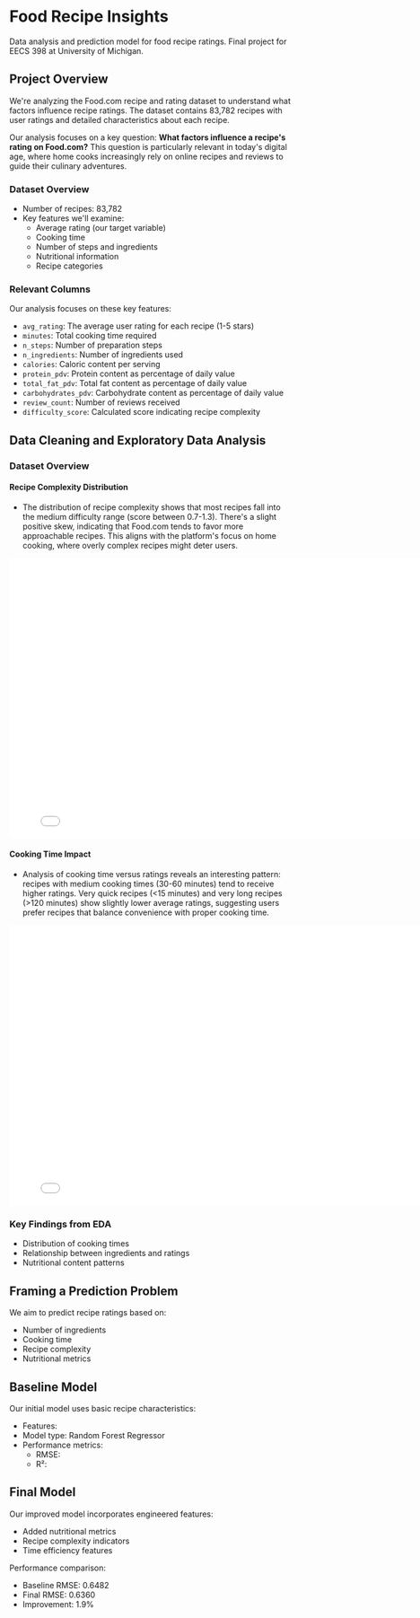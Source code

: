 # Food Recipe Insights

Data analysis and prediction model for food recipe ratings. Final project for EECS 398 at University of Michigan.

## Project Overview

We're analyzing the Food.com recipe and rating dataset to understand what factors influence recipe ratings. The dataset contains 83,782 recipes with user ratings and detailed characteristics about each recipe.

Our analysis focuses on a key question: **What factors influence a recipe's rating on Food.com?** This question is particularly relevant in today's digital age, where home cooks increasingly rely on online recipes and reviews to guide their culinary adventures.

### Dataset Overview
* Number of recipes: 83,782
* Key features we'll examine:
   * Average rating (our target variable)
   * Cooking time
   * Number of steps and ingredients
   * Nutritional information
   * Recipe categories

### Relevant Columns
Our analysis focuses on these key features:
* `avg_rating`: The average user rating for each recipe (1-5 stars)
* `minutes`: Total cooking time required
* `n_steps`: Number of preparation steps
* `n_ingredients`: Number of ingredients used
* `calories`: Caloric content per serving
* `protein_pdv`: Protein content as percentage of daily value
* `total_fat_pdv`: Total fat content as percentage of daily value
* `carbohydrates_pdv`: Carbohydrate content as percentage of daily value
* `review_count`: Number of reviews received
* `difficulty_score`: Calculated score indicating recipe complexity

## Data Cleaning and Exploratory Data Analysis

### Dataset Overview

#### Recipe Complexity Distribution

- The distribution of recipe complexity shows that most recipes fall into the medium difficulty range (score between 0.7-1.3). There's a slight positive skew, indicating that Food.com tends to favor more approachable recipes. This aligns with the platform's focus on home cooking, where overly complex recipes might deter users.

<iframe
  src="assets/recipe_complexity.html"
  width="800"
  height="500"
  frameborder="0"
></iframe>

#### Cooking Time Impact
- Analysis of cooking time versus ratings reveals an interesting pattern: recipes with medium cooking times (30-60 minutes) tend to receive higher ratings. Very quick recipes (<15 minutes) and very long recipes (>120 minutes) show slightly lower average ratings, suggesting users prefer recipes that balance convenience with proper cooking time.

<iframe
  src="assets/rate_by_cooktime.html"
  width="800"
  height="500"
  frameborder="0"
></iframe>

### Key Findings from EDA
- Distribution of cooking times
- Relationship between ingredients and ratings
- Nutritional content patterns



## Framing a Prediction Problem
We aim to predict recipe ratings based on:
- Number of ingredients
- Cooking time
- Recipe complexity
- Nutritional metrics

## Baseline Model
Our initial model uses basic recipe characteristics:
- Features: 
- Model type: Random Forest Regressor
- Performance metrics:
  - RMSE: 
  - R²: 



## Final Model
Our improved model incorporates engineered features:
- Added nutritional metrics
- Recipe complexity indicators
- Time efficiency features

Performance comparison:
- Baseline RMSE: 0.6482
- Final RMSE: 0.6360
- Improvement: 1.9%


